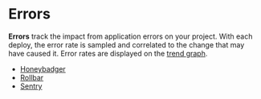 # Errors

**Errors** track the impact from application errors on your project. With each deploy, the error rate is sampled and correlated to the change that may have caused it. Error rates are displayed on the [trend graph](../../../dashboard.md). 

* [Honeybadger](honeybadger.md)
* [Rollbar](rollbar.md)
* [Sentry](sentry.md)

